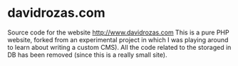 davidrozas.com
==============

Source code for the website http://www.davidrozas.com
This is a pure PHP website, forked from an experimental project in which I was playing around to learn about writing a custom CMS).
All the code related to the storaged in DB has been removed (since this is a really small site).

